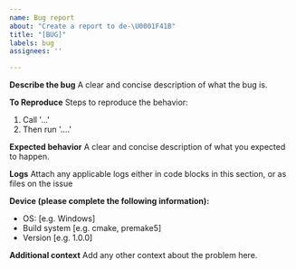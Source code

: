 ```yaml
---
name: Bug report
about: "Create a report to de-\U0001F41B"
title: "[BUG]"
labels: bug
assignees: ''

---
```


**Describe the bug**
A clear and concise description of what the bug is.

**To Reproduce**
Steps to reproduce the behavior:
1. Call '...'
2. Then run '....'

**Expected behavior**
A clear and concise description of what you expected to happen.

**Logs**
Attach any applicable logs either in code blocks in this section, or as files on the issue

**Device (please complete the following information):**
 - OS: [e.g. Windows]
 - Build system [e.g. cmake, premake5]
 - Version [e.g. 1.0.0]

**Additional context**
Add any other context about the problem here.

